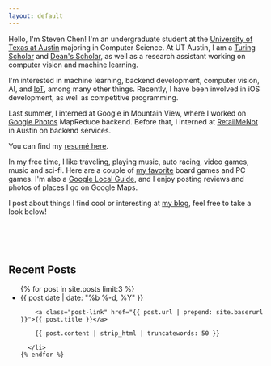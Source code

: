 ```yaml
---
layout: default
---
```


Hello, I'm Steven Chen! I'm an undergraduate student at the [University of Texas at Austin](https://www.cs.utexas.edu) majoring in Computer Science. At UT Austin, I am a [Turing Scholar][turing] and [Dean's Scholar][deans], as well as a research assistant working on computer vision and machine learning. 

I'm interested in machine learning, backend development, computer vision, AI, and [IoT][iot], among many other things. Recently, I have been involved in iOS development, as well as competitive programming.

Last summer, I interned at Google in Mountain View, where I worked on [Google Photos][photos] MapReduce backend. Before that, I interned at [RetailMeNot][rmn] in Austin on backend services.

You can find my [resumé here][resume].

In my free time, I like traveling, playing music, auto racing, video games, music and sci-fi. Here are a couple of [my favorite][favorites] board games and PC games. I'm also a [Google Local Guide][local], and I enjoy posting reviews
and photos of places I go on Google Maps.

I post about things I find cool or interesting at [my blog][blog], feel free to take a look below!

<br />
<br />
<br />

<h2 class="recent-title">Recent Posts</h2>

<ul class="post-list">
    {% for post in site.posts limit:3 %}
      <li>
        <span class="post-meta">{{ post.date | date: "%b %-d, %Y" }}</span>
        
        <a class="post-link" href="{{ post.url | prepend: site.baserurl }}">{{ post.title }}</a>
        
        {{ post.content | strip_html | truncatewords: 50 }}

      </li>
    {% endfor %}
</ul>

[turing]: https://www.cs.utexas.edu/turing-scholars
[deans]: https://cns.utexas.edu/honors/honors-programs-center/deans-scholars
[iot]: https://en.wikipedia.org/wiki/Internet_of_Things
[rmn]: http://www.retailmenot.com
[google]: http://www.google.com
[mtnview]: http://www.google.com/about/careers/locations/mountain-view/
[photos]: https://www.google.com/photos/about/?page=auto-backup
[resume]: /assets/steven_chen_resume.pdf
[favorites]: http://amzn.com/w/3M7DGS728ZX5Q
[local]: https://www.google.com/local/guides/
[blog]: /blog